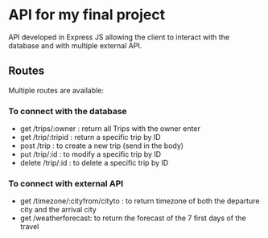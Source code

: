 # API for my final project

API developed in Express JS allowing the client to interact with the database
and with multiple external API.

## Routes

Multiple routes are available:

### To connect with the database

- get /trips/:owner : return all Trips with the owner enter
- get /trip/:tripid : return a specific trip by ID
- post /trip : to create a new trip (send in the body)
- put /trip/:id : to modify a specific trip by ID
- delete /trip/:id : to delete a specific trip by ID

### To connect with external API

- get /timezone/:cityfrom/cityto : to return timezone of both the departure city and the arrival city
- get /weatherforecast: to return the forecast of the 7 first days of the travel
